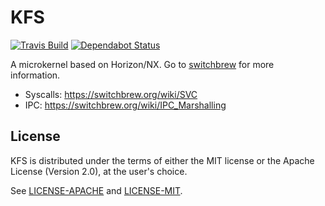 # KFS

[![Travis Build](https://img.shields.io/travis/roblabla42/KFS.svg?logo=travis)](https://travis-ci.org/roblabla42/KFS) [![Dependabot Status](https://api.dependabot.com/badges/status?host=github&repo=roblabla42/KFS)](https://dependabot.com)

A microkernel based on Horizon/NX. Go to [switchbrew](https://switchbrew.org/) for more information.

- Syscalls: https://switchbrew.org/wiki/SVC
- IPC: https://switchbrew.org/wiki/IPC_Marshalling

## License

KFS is distributed under the terms of either the MIT license or the Apache
License (Version 2.0), at the user's choice.

See [LICENSE-APACHE](LICENSE-APACHE) and [LICENSE-MIT](LICENSE-MIT).
